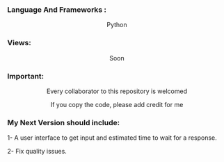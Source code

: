 <h3 align="left">Language And Frameworks :</h3>
<div align="center">
   <p align="center">Python</p>
</div>
<h3 align="left">Views:</h3>
<div align="center">
   <p align="center">Soon</p>
</div>
<h3 align="left">Important:</h3>
<div align="center">
   <p align="center">Every collaborator to this repository is welcomed</p>
   <p align="center">If you copy the code, please add credit for me</p>
</div>
<h3 align="left">My Next Version should include:</h3>
<div align="center">
   <p align="left">1- A user interface to get input and estimated time to wait for a response.</p>
   <p align="left">2- Fix quality issues.</p>
</div>
